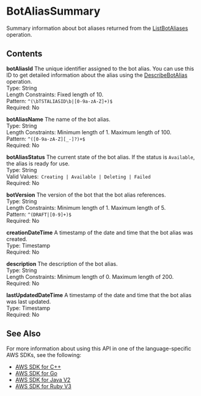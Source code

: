# BotAliasSummary<a name="API_BotAliasSummary"></a>

Summary information about bot aliases returned from the [ListBotAliases](API_ListBotAliases.md) operation\.

## Contents<a name="API_BotAliasSummary_Contents"></a>

 **botAliasId**   <a name="lexv2-Type-BotAliasSummary-botAliasId"></a>
The unique identifier assigned to the bot alias\. You can use this ID to get detailed information about the alias using the [DescribeBotAlias](API_DescribeBotAlias.md) operation\.  
Type: String  
Length Constraints: Fixed length of 10\.  
Pattern: `^(\bTSTALIASID\b|[0-9a-zA-Z]+)$`   
Required: No

 **botAliasName**   <a name="lexv2-Type-BotAliasSummary-botAliasName"></a>
The name of the bot alias\.  
Type: String  
Length Constraints: Minimum length of 1\. Maximum length of 100\.  
Pattern: `^([0-9a-zA-Z][_-]?)+$`   
Required: No

 **botAliasStatus**   <a name="lexv2-Type-BotAliasSummary-botAliasStatus"></a>
The current state of the bot alias\. If the status is `Available`, the alias is ready for use\.  
Type: String  
Valid Values:` Creating | Available | Deleting | Failed`   
Required: No

 **botVersion**   <a name="lexv2-Type-BotAliasSummary-botVersion"></a>
The version of the bot that the bot alias references\.  
Type: String  
Length Constraints: Minimum length of 1\. Maximum length of 5\.  
Pattern: `^(DRAFT|[0-9]+)$`   
Required: No

 **creationDateTime**   <a name="lexv2-Type-BotAliasSummary-creationDateTime"></a>
A timestamp of the date and time that the bot alias was created\.  
Type: Timestamp  
Required: No

 **description**   <a name="lexv2-Type-BotAliasSummary-description"></a>
The description of the bot alias\.  
Type: String  
Length Constraints: Minimum length of 0\. Maximum length of 200\.  
Required: No

 **lastUpdatedDateTime**   <a name="lexv2-Type-BotAliasSummary-lastUpdatedDateTime"></a>
A timestamp of the date and time that the bot alias was last updated\.  
Type: Timestamp  
Required: No

## See Also<a name="API_BotAliasSummary_SeeAlso"></a>

For more information about using this API in one of the language\-specific AWS SDKs, see the following:
+  [AWS SDK for C\+\+](https://docs.aws.amazon.com/goto/SdkForCpp/models.lex.v2-2020-08-07/BotAliasSummary) 
+  [AWS SDK for Go](https://docs.aws.amazon.com/goto/SdkForGoV1/models.lex.v2-2020-08-07/BotAliasSummary) 
+  [AWS SDK for Java V2](https://docs.aws.amazon.com/goto/SdkForJavaV2/models.lex.v2-2020-08-07/BotAliasSummary) 
+  [AWS SDK for Ruby V3](https://docs.aws.amazon.com/goto/SdkForRubyV3/models.lex.v2-2020-08-07/BotAliasSummary) 